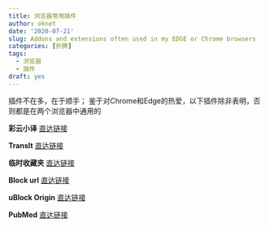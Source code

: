 ```yaml
---
title: 浏览器常用插件
author: oknet
date: '2020-07-21'
slug: Addons and extensions often used in my EDGE or Chrome browsers
categories: [折腾]
tags:
  - 浏览器
  - 插件
draft: yes
---
```

插件不在多，在于顺手；
鉴于对Chrome和Edge的热爱，以下插件除非表明，否则都是在两个浏览器中通用的
>
**彩云小译** [直达链接](https://chrome.google.com/webstore/detail/lingocloud-web-translatio/jmpepeebcbihafjjadogphmbgiffiajh)

>
**TransIt** [直达链接](https://chrome.google.com/webstore/detail/transit/pfjipfdmbpbkcadkdpmacdcefoohagdc)

**临时收藏夹** [直达链接](https://chrome.google.com/webstore/detail/stash/cacanmllkminddbhckmepccebmhnglnj)

**Block url** [直达链接](https://chrome.google.com/webstore/detail/personal-blocklistnot-by/cbbbhelcpfjhdcncigdlkabmjbgokmpg)

**uBlock Origin** [直达链接](https://microsoftedge.microsoft.com/addons/detail/odfafepnkmbhccpbejgmiehpchacaeak)

**PubMed** [直达链接](https://chrome.google.com/webstore/detail/scholarscope/lkfianapjmcmdpemdmkmkkkifdjglkpe)
>
